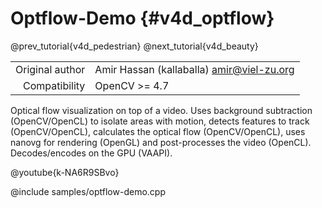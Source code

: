 # Optflow-Demo {#v4d_optflow}

@prev_tutorial{v4d_pedestrian}
@next_tutorial{v4d_beauty}

|    |    |
| -: | :- |
| Original author | Amir Hassan (kallaballa) <amir@viel-zu.org> |
| Compatibility | OpenCV >= 4.7 |

Optical flow visualization on top of a video. Uses background subtraction (OpenCV/OpenCL) to isolate areas with motion, detects features to track (OpenCV/OpenCL), calculates the optical flow (OpenCV/OpenCL), uses nanovg for rendering (OpenGL) and post-processes the video (OpenCL). Decodes/encodes on the GPU (VAAPI).

@youtube{k-NA6R9SBvo}

@include samples/optflow-demo.cpp



